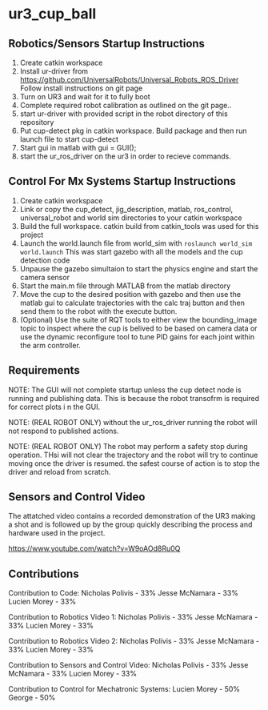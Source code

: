 # ur3_cup_ball

## Robotics/Sensors Startup Instructions

1. Create catkin workspace
2. Install ur-driver from https://github.com/UniversalRobots/Universal_Robots_ROS_Driver
   Follow install instructions on git page
3. Turn on UR3 and wait for it to fully boot
4. Complete required robot calibration as outlined on the git page..
5. start ur-driver with provided script in the robot directory of this repository
6. Put cup-detect pkg in catkin workspace. Build package and then run launch file to start cup-detect
7. Start gui in matlab with gui = GUI();
8. start the ur_ros_driver on the ur3 in order to recieve commands.

## Control For Mx Systems Startup Instructions

1. Create catkin workspace
2. Link or copy the cup_detect, jig_description, matlab, ros_control, universal_robot and world sim directories to your catkin workspace
3. Build the full workspace. catkin build from catkin_tools was used for this project
4. Launch the world.launch file from world_sim with ```roslaunch world_sim world.launch``` This was start gazebo with all the models and the cup detection code
5. Unpause the gazebo simultaion to start the physics engine and start the camera sensor
6. Start the main.m file through MATLAB from the matlab directory
7. Move the cup to the desired position with gazebo and then use the matlab gui to calculate trajectories with the calc traj button and then send them to the robot with the execute button.
8. (Optional) Use the suite of RQT tools to either view the bounding_image topic to inspect where the cup is belived to be based on camera data or use the dynamic reconfigure tool to tune PID gains for each joint within the arm controller.

## Requirements
 
NOTE: The GUI will not complete startup unless the cup detect node is running and publishing data. This is because the robot transofrm is required for correct plots i n the GUI.

NOTE: (REAL ROBOT ONLY) without the ur_ros_driver running the robot will not respond to published actions.

NOTE: (REAL ROBOT ONLY) The robot may perform a safety stop during operation. THsi will not clear the trajectory and the robot will try to continue moving once the driver is resumed. the safest course of action is to stop the driver and reload from scratch.

## Sensors and Control Video

The attatched video contains a recorded demonstration of the UR3 making a shot and is followed up by the group quickly describing the process and hardware used in the project.

https://www.youtube.com/watch?v=W9oAOd8Ru0Q

## Contributions

Contribution to Code:
Nicholas Polivis - 33%
Jesse McNamara - 33%
Lucien Morey - 33%

Contribution to Robotics Video 1:
Nicholas Polivis - 33%
Jesse McNamara - 33%
Lucien Morey - 33%

Contribution to Robotics Video 2:
Nicholas Polivis - 33%
Jesse McNamara - 33%
Lucien Morey - 33%

Contribution to Sensors and Control Video:
Nicholas Polivis - 33%
Jesse McNamara - 33%
Lucien Morey - 33%

Contribution to Control for Mechatronic Systems:
Lucien Morey - 50%
George - 50%